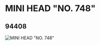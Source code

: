 # MINI HEAD "NO. 748"
## 94408
![MINI HEAD "NO. 748"](https://lc-www-live-s.legocdn.com/media/bricks/5/2/4614819.jpg)